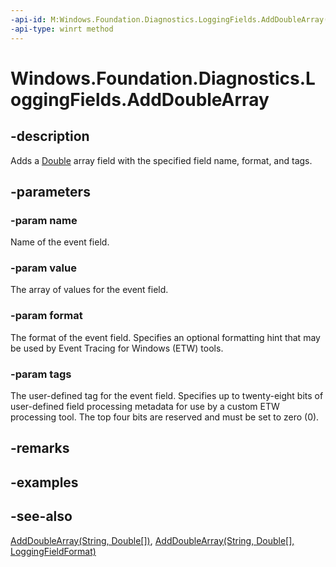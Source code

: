 ```yaml
---
-api-id: M:Windows.Foundation.Diagnostics.LoggingFields.AddDoubleArray(System.String,System.Double[],Windows.Foundation.Diagnostics.LoggingFieldFormat,System.Int32)
-api-type: winrt method
---
```


<!-- Method syntax
public void AddDoubleArray(System.String name, System.Double[] value, Windows.Foundation.Diagnostics.LoggingFieldFormat format, System.Int32 tags)
-->

# Windows.Foundation.Diagnostics.LoggingFields.AddDoubleArray

## -description
Adds a [Double](/dotnet/api/system.double?view=dotnet-uwp-10.0&preserve-view=true) array field with the specified field name, format, and tags.

## -parameters
### -param name
Name of the event field.

### -param value
The array of values for the event field.

### -param format
The format of the event field. Specifies an optional formatting hint that may be used by Event Tracing for Windows (ETW) tools.

### -param tags
The user-defined tag for the event field. Specifies up to twenty-eight bits of user-defined field processing metadata for use by a custom ETW processing tool. The top four bits are reserved and must be set to zero (0).

## -remarks

## -examples

## -see-also
[AddDoubleArray(String, Double\[\])](/uwp/api/windows.foundation.diagnostics.loggingfields.adddoublearray#windows-foundation-diagnostics-loggingfields-adddoublearray(system-string-system-double())), [AddDoubleArray(String, Double\[\], LoggingFieldFormat)](/uwp/api/windows.foundation.diagnostics.loggingfields.adddoublearray#windows-foundation-diagnostics-loggingfields-adddoublearray(system-string-system-double()-windows-foundation-diagnostics-loggingfieldformat))